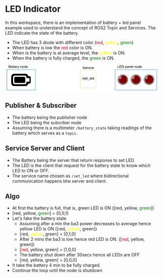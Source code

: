 # LED Indicator 

In this workspace, there is an implementation of battery + led panel example used to understand the concept of ROS2 Topic and Services. The LED indicate the state of the battery.

- The LED has 3 diode with different color (<span style="color:red">red</span>, <span style="color:yellow">yellow</span>, <span style="color:green">green</span>) 
- When battery is low the <span style="color:red">red</span> color is ON.
- When is the battery is at average level, the <span style="color:yellow">yellow</span> is ON.
- When the battery is fully charged, the <span style="color:green">green</span> is ON.

![LED](led.png)

## Publisher & Subscriber

- The battery being the publisher node
- The LED being the subcriber node
- Assuming there is a multimeter  `/battery_state` taking readings of the battery which serves as a `topic`.

## Service Server and Client

- The Battery being the server that return response to set LED.
- The LED is the client that request for the battery state to know which LED to ON or OFF.
- The service name chosen as `/set_led` where bidirectional communication happens btw server and client.

## Algo

- At first the battery is full, that is, green LED is ON ([red, yellow, <span style="color:green">green</span>])
- [red, yellow, <span style="color:green">green</span>] = [0,0,1]
- Let's fake the battery state
  - Assuming after a min the ba3 power decreases to average hence yellow LED is ON ([red, <span style="color:yellow">yellow</span>, green])
  - [red, <span style="color:yellow">yellow</span>, green] = [0,1,0]
  - After 2 mins the ba3 is low hence red LED is ON. ([<span style="color:red">red</span>, yellow, green])
  - [<span style="color:red">red</span>, yellow, green] = [1,0,0]
  - The battery shut down after 30secs hence all LEDs are OFF
  - [red, yellow, green] = [0,0,0]
- It take the battery 4 min to be fully charged.
- Continue the loop until the node is shutdown